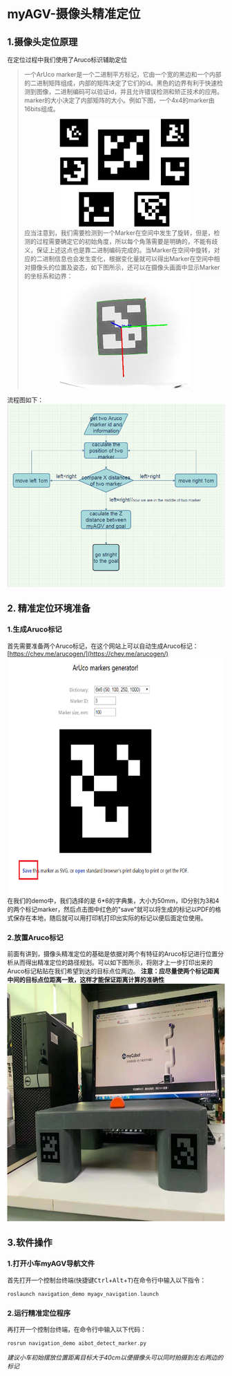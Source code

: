 # myAGV-摄像头精准定位
## 1.摄像头定位原理
在定位过程中我们使用了Aruco标识辅助定位
> 一个ArUco marker是一个二进制平方标记，它由一个宽的黑边和一个内部的二进制矩阵组成，内部的矩阵决定了它们的id。黑色的边界有利于快速检测到图像，二进制编码可以验证id，并且允许错误检测和矫正技术的应用。marker的大小决定了内部矩阵的大小。例如下图，一个4x4的marker由16bits组成。
> <div align=center><img width="300" height="250" src=../image/小车精准定位/Aruco二维码例子.jpg> </div>
>应当注意到，我们需要检测到一个Marker在空间中发生了旋转，但是，检测的过程需要确定它的初始角度，所以每个角落需要是明确的，不能有歧义，保证上述这点也是靠二进制编码完成的。当Marker在空间中旋转，对应的二进制信息也会发生变化，根据变化量就可以得出Marker在空间中相对摄像头的位置及姿态，如下图所示，还可以在摄像头画面中显示Marker的坐标系和边界：
> <div align=center><img width="300" height="250" src=../image/小车精准定位/aruco坐标边框.jpg> </div>

流程图如下：
![folwchart](../image/小车精准定位/flowchart.png)

## 2. 精准定位环境准备
### 1.生成Aruco标记
首先需要准备两个Aruco标记，在这个网站上可以自动生成Aruco标记：[https://chev.me/arucogen/](https://chev.me/arucogen/)
<img width="900" height="550" src=../image/小车精准定位/标记生成网页.png>
在我们的demo中，我们选择的是 6*6的字典集，大小为50mm，ID分别为3和4的两个标记marker，然后点击图中红色的"save"就可以将生成的标记以PDF的格式保存在本地，随后就可以用打印机打印出实际的标记以便后面定位使用。

### 2.放置Aruco标记
前面有讲到，摄像头精准定位的基础是依据对两个有特征的Aruco标记进行位置分析从而得出精准定位的路径规划。可以如下图所示，将刚才上一步打印出来的Aruco标记粘贴在我们希望到达的目标点位两边。
**注意：应尽量使两个标记距离中间的目标点位距离一致，这样才能保证距离计算的准确性**
<img width="900" height="550" src=../image/小车精准定位/标记放置.jpg>

## 3.软件操作
### 1.打开小车myAGV导航文件
 首先打开一个控制台终端(快捷键<kbd>Ctrl</kbd>+<kbd>Alt</kbd>+<kbd>T</kbd>)在命令行中输入以下指令：
```c
roslaunch navigation_demo myagv_navigation.launch
```
### 2.运行精准定位程序
再打开一个控制台终端，在命令行中输入以下代码：
```c
rosrun navigation_demo aibot_detect_marker.py
```
*建议小车初始摆放位置距离目标大于40cm以便摄像头可以同时拍摄到左右两边的标记*